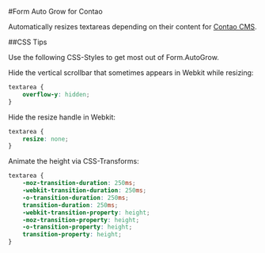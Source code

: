 #Form Auto Grow for Contao

Automatically resizes textareas depending on their content for [Contao CMS](https://contao.org).

##CSS Tips

Use the following CSS-Styles to get most out of Form.AutoGrow.

Hide the vertical scrollbar that sometimes appears in Webkit while resizing:
```css
textarea {
    overflow-y: hidden;
}
```

Hide the resize handle in Webkit:
```css
textarea {
    resize: none;
}
```

Animate the height via CSS-Transforms:
```css
textarea {
    -moz-transition-duration: 250ms;
    -webkit-transition-duration: 250ms;
    -o-transition-duration: 250ms;
    transition-duration: 250ms;
    -webkit-transition-property: height;
    -moz-transition-property: height;
    -o-transition-property: height;
    transition-property: height;
}
```
